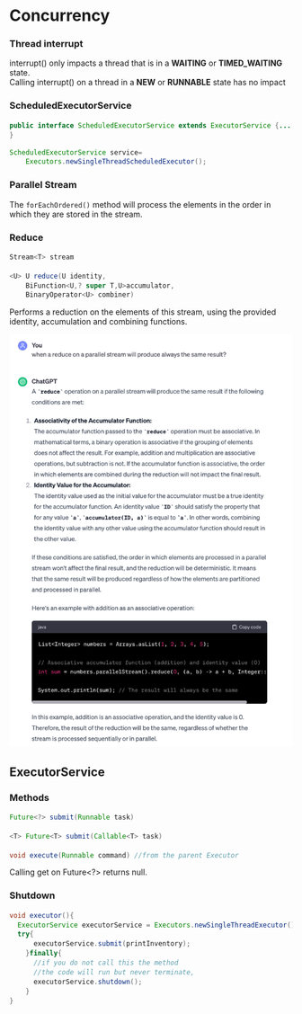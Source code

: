 # Concurrency
### Thread interrupt

interrupt() only impacts a thread that is in a **WAITING** or **TIMED_WAITING** state.  
Calling interrupt() on a thread in a **NEW** or **RUNNABLE** state has no impact

### ScheduledExecutorService

```java
public interface ScheduledExecutorService extends ExecutorService {...
}
```

```java
ScheduledExecutorService service=
    Executors.newSingleThreadScheduledExecutor();
```

### Parallel Stream

The `forEachOrdered()` method will process the elements in the order in which they are stored in the
stream.

### Reduce
```java
Stream<T> stream

<U> U reduce(U identity,
    BiFunction<U,? super T,U>accumulator,
    BinaryOperator<U> combiner)
```

Performs a reduction on the elements of this stream, using the provided identity, accumulation and
combining functions.

![predictable results at runtime](images/reduce-parallel-predeterminate.png)

## ExecutorService

### Methods

```java
Future<?> submit(Runnable task)

<T> Future<T> submit(Callable<T> task)
    
void execute(Runnable command) //from the parent Executor
```
Calling get on Future<?> returns null.

### Shutdown

```java
void executor(){
  ExecutorService executorService = Executors.newSingleThreadExecutor();
  try{
      executorService.submit(printInventory);
    }finally{
      //if you do not call this the method
      //the code will run but never terminate,
      executorService.shutdown();
    }
}
```